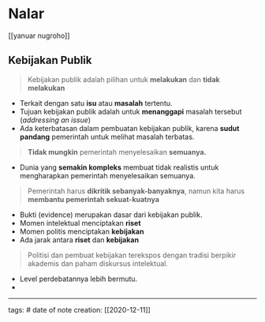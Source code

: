 # Nalar
[[yanuar nugroho]]

## Kebijakan Publik
> Kebijakan publik adalah pilihan untuk **melakukan** dan **tidak melakukan**
- Terkait dengan satu **isu** atau **masalah** tertentu.
- Tujuan kebijakan publik adalah untuk **menanggapi** masalah tersebut (*addressing an issue*)
- Ada keterbatasan dalam pembuatan kebijakan publik, karena **sudut pandang** pemerintah untuk melihat masalah terbatas.

> **Tidak mungkin** pemerintah menyelesaikan **semuanya.**
- Dunia yang **semakin kompleks** membuat tidak realistis untuk mengharapkan pemerintah menyelesaikan semuanya.

> Pemerintah harus **dikritik sebanyak-banyaknya**, namun kita harus **membantu pemerintah sekuat-kuatnya**
- Bukti (evidence) merupakan dasar dari kebijakan publik.
- Momen intelektual menciptakan **riset**
- Momen politis menciptakan **kebijakan**
- Ada jarak antara **riset** dan **kebijakan**

> Politisi dan pembuat kebijakan terekspos dengan tradisi berpikir akademis dan paham diskursus intelektual.
- Level perdebatannya lebih bermutu.
- 


___
tags: #
date of note creation: [[2020-12-11]]

